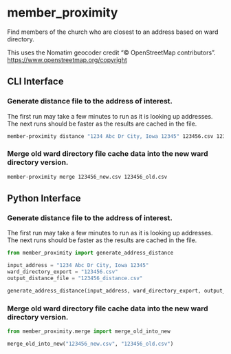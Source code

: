 # member_proximity
Find members of the church who are closest to an address based on ward directory.


This uses the Nomatim geocoder credit “© OpenStreetMap contributors”.
https://www.openstreetmap.org/copyright

## CLI Interface

### Generate distance file to the address of interest.

The first run may take a few minutes to run as it is looking up addresses.
The next runs should be faster as the results are cached in the file.


```bash
member-proximity distance "1234 Abc Dr City, Iowa 12345" 123456.csv 123456_distance.csv
```

### Merge old ward directory file cache data into the new ward directory version.

```bash
member-proximity merge 123456_new.csv 123456_old.csv
```


## Python Interface

### Generate distance file to the address of interest.

The first run may take a few minutes to run as it is looking up addresses.
The next runs should be faster as the results are cached in the file.

```python
from member_proximity import generate_address_distance

input_address = "1234 Abc Dr City, Iowa 12345"
ward_directory_export = "123456.csv"
output_distance_file = "123456_distance.csv"

generate_address_distance(input_address, ward_directory_export, output_distance_file)
```

### Merge old ward directory file cache data into the new ward directory version.

```python
from member_proximity.merge import merge_old_into_new

merge_old_into_new("123456_new.csv", "123456_old.csv")

```